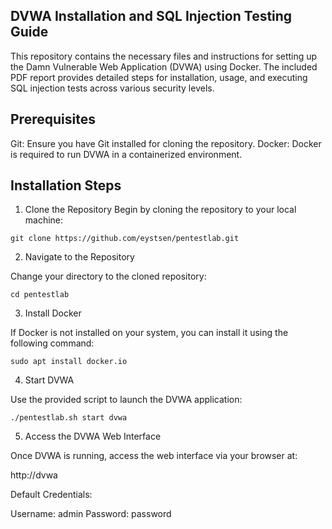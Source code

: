 ## DVWA Installation and SQL Injection Testing Guide ##

This repository contains the necessary files and instructions for setting up the Damn Vulnerable Web Application (DVWA) using Docker. The included PDF report provides detailed steps for installation, usage, and executing SQL injection tests across various security levels.

## Prerequisites

Git: Ensure you have Git installed for cloning the repository.
Docker: Docker is required to run DVWA in a containerized environment.

## Installation Steps

1. Clone the Repository
Begin by cloning the repository to your local machine:

```git clone https://github.com/eystsen/pentestlab.git```

2. Navigate to the Repository

Change your directory to the cloned repository:

```cd pentestlab```

3. Install Docker

If Docker is not installed on your system, you can install it using the following command:

```sudo apt install docker.io```

4. Start DVWA

Use the provided script to launch the DVWA application:

```./pentestlab.sh start dvwa```

5. Access the DVWA Web Interface

Once DVWA is running, access the web interface via your browser at:

http://dvwa

Default Credentials:

 Username: admin
 Password: password
